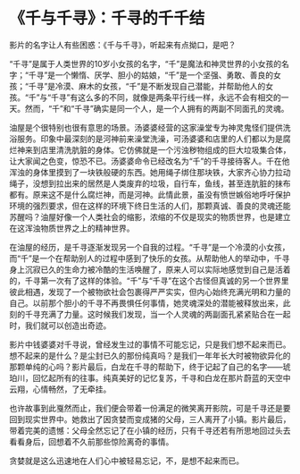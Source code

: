 # 《千与千寻》：千寻的千千结

影片的名字让人有些困惑：《千与千寻》，听起来有点拗口，是吧？ 

“千寻”是属于人类世界的10岁小女孩的名字，“千”是魔法和神灵世界的小女孩的名字；“千寻”是一个懒惰、厌学、胆小的姑娘，“千”是一个坚强、勇敢、善良的女孩；“千寻”是冷漠、麻木的女孩，“千”是不断发现自己潜能，并帮助他人的女孩。“千”与“千寻”有这么多的不同，就像是两条平行线一样，永远不会有相交的一天。然而，“千”和“千寻”确实是同一个人，是一个人拥有的两副不同面孔的灵魂。 

油屋是个很特别也很有意思的场景。汤婆婆经营的这家澡堂专为神灵鬼怪们提供洗浴服务。印象中最深刻的是河神前来澡堂洗澡，可汤婆婆和店里的人们都以为是腐烂神来到店里清洗肮脏的身体。它仿佛就是一个污浊秽物组成的巨大垃圾集合体，让大家闻之色变，惊恐不已。汤婆婆命令已经改名为“千”的千寻接待客人。千在他浑浊的身体里摸到了一块铁般硬的东西。她用绳子绑住那块铁，大家齐心协力拉动绳子，没想到拉出来的居然是人类废弃的垃圾，自行车，鱼线，甚至连肮脏的抹布都有。原来这不是什么腐烂神，而是河神。此情此景，虽没有愤世嫉俗地呼吁保护环境的强烈要求，但在这样的环境下终日生活的人们，那颗真诚、善良的灵魂还能苏醒吗？油屋好像一个人类社会的缩影，浓缩的不仅是现实的物质世界，也是建立在这浑浊物质世界之上的精神世界。 

在油屋的经历，是千寻逐渐发现另一个自我的过程。“千寻”是一个冷漠的小女孩，而“千”是一个在帮助别人的过程中感到了快乐的女孩。从帮助他人的举动中，千寻身上沉寂已久的生命力被冷酷的生活唤醒了，原来人可以实际地感觉到自己是活着的，千寻第一次有了这样的体验。“千”与“千寻”在这个古怪但真诚的另一个世界里彼此相遇，发现了一个被物欲社会包裹得严严实实，但内心始终充满光明和力量的自己。以前那个胆小的千寻不再畏惧任何事情，她灵魂深处的潜能被释放出来，此刻的千寻充满了力量。这时候我们发现，当一个人灵魂的两副面孔紧紧贴合在一起时，我们就可以创造出奇迹。 

影片中钱婆婆对千寻说，曾经发生过的事情不可能忘记，只是我们想不起来而已。想不起来的是什么？是尘封已久的那份纯真吗？是我们一年年长大时被物欲异化的那颗单纯的心吗？影片最后，白龙在千寻的帮助下，终于记起了自己的名字——琥珀川，回忆起所有的往事。纯真美好的记忆复苏，千寻和白龙在那片蔚蓝的天空中云翔，心情畅然，了无牵挂。 

也许故事到此戛然而止，我们便会带着一份满足的微笑离开影院，可是千寻还是要回到现实世界中。她救出了因贪婪而变成猪的父母，三人离开了小镇。影片最后，带着完美的遗憾：父母全然忘记了在小镇的经历，只有千寻还若有所思地回过头去看看身后，回想着不久前那些惊险离奇的事情。 

贪婪就是这么迅速地在人们心中被轻易忘记，不，是想不起来而已。
